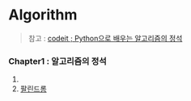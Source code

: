 # Algorithm
> 참고 : [codeit ; Python으로 배우는 알고리즘의 정석](https://www.codeit.kr/courses/8/assignments)

### Chapter1 : 알고리즘의 정석    
1.    
2. [팔린드롬](/code/chapter1/팔린드롬.py)    
